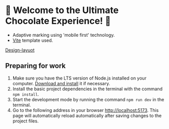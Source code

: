 # 🍫 Welcome to the Ultimate Chocolate Experience! 🍫

- Adaptive marking using 'mobile first' technology.
- [Vite](https://vitejs.dev) template used.

[Design-layuot](<https://www.figma.com/file/CXbLOX3U8BTPzk9RVl6OSJ/Simply-Chocolate-(Copy)?type=design&mode=design&t=Oy1SntzcCzQkCpwI-1>)

## Preparing for work

1. Make sure you have the LTS version of Node.js installed on your computer.
   [Download and install](https://nodejs.org/en/) it if necessary.
2. Install the basic project dependencies in the terminal with the command
   `npm install`.
3. Start the development mode by running the command `npm run dev` in the
   terminal.
4. Go to the following address in your browser
   [http://localhost:5173](http://localhost:5173). This page will automatically
   reload automatically after saving changes to the project files.
